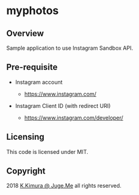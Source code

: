 # myphotos

## Overview

Sample application to use Instagram Sandbox API.

## Pre-requisite

- Instagram account

    - https://www.instagram.com/

- Instagram Client ID (with redirect URI)

    - https://www.instagram.com/developer/



## Licensing

This code is licensed under MIT.

## Copyright

2018 [K.Kimura @ Juge.Me](https://github.com/dotnsf) all rights reserved.
